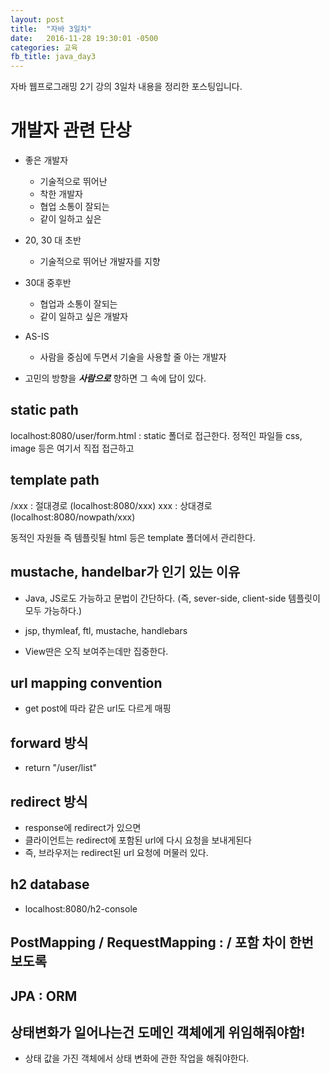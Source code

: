 ```yaml
---
layout: post
title:  "자바 3일차"
date:   2016-11-28 19:30:01 -0500
categories: 교육
fb_title: java_day3
---
```


자바 웹프로그래밍 2기 강의 3일차 내용을 정리한 포스팅입니다.

# 개발자 관련 단상

- 좋은 개발자
  - 기술적으로 뛰어난
  - 착한 개발자
  - 협업 소통이 잘되는
  - 같이 일하고 싶은

- 20, 30 대 초반
  - 기술적으로 뛰어난 개발자를 지향

- 30대 중후반
  - 협업과 소통이 잘되는
  - 같이 일하고 싶은 개발자

- AS-IS
  - 사람을 중심에 두면서 기술을 사용할 줄 아는 개발자

- 고민의 방향을 ***사람으로*** 향하면 그 속에 답이 있다.


## static path

localhost:8080/user/form.html : static 폴더로 접근한다.
정적인 파일들 css, image 등은 여기서 직접 접근하고


## template path

/xxx : 절대경로 (localhost:8080/xxx)
xxx : 상대경로 (localhost:8080/nowpath/xxx)

동적인 자원들 즉 템플릿될 html 등은 template 폴더에서 관리한다.


## mustache, handelbar가 인기 있는 이유
- Java, JS로도 가능하고 문법이 간단하다. (즉, sever-side, client-side 템플릿이 모두 가능하다.)

- jsp, thymleaf, ftl, mustache, handlebars
- View딴은 오직 보여주는데만 집중한다.


## url mapping convention

- get post에 따라 같은 url도 다르게 매핑

## forward 방식

- return "/user/list"

## redirect 방식

- response에 redirect가 있으면
- 클라이언트는 redirect에 포함된 url에 다시 요청을 보내게된다
- 즉, 브라우저는 redirect된 url 요청에 머물러 있다.


## h2 database

- localhost:8080/h2-console


## PostMapping / RequestMapping : / 포함 차이 한번 보도록

## JPA : ORM


## 상태변화가 일어나는건 도메인 객체에게 위임해줘야함!

- 상태 값을 가진 객체에서 상태 변화에 관한 작업을 해줘야한다.
